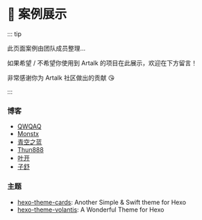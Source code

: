 # 🚀 案例展示

::: tip

此页面案例由团队成员整理...

如果希望 / 不希望你使用到 Artalk 的项目在此展示，欢迎在下方留言！

非常感谢你为 Artalk 社区做出的贡献 😘

:::

### 博客

- [QWQAQ](https://qwqaq.com/)
- [Monstx](https://blog.monsterx.cn/)
- [青空之蓝](https://blog.ixk.me/)
- [Thun888](https://blog.thun888.xyz/)
- [叶开](https://xn--qpru0x.cn/)
- [子舒](https://imhan.cn/)

### 主题

- [hexo-theme-cards](https://github.com/ChrAlpha/hexo-theme-cards): Another Simple & Swift theme for Hexo
- [hexo-theme-volantis](https://github.com/volantis-x/hexo-theme-volantis): A Wonderful Theme for Hexo
